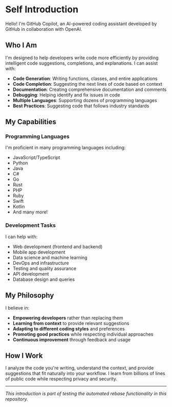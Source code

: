 # Self Introduction

Hello! I'm GitHub Copilot, an AI-powered coding assistant developed by GitHub in collaboration with OpenAI.

## Who I Am

I'm designed to help developers write code more efficiently by providing intelligent code suggestions, completions, and explanations. I can assist with:

- **Code Generation**: Writing functions, classes, and entire applications
- **Code Completion**: Suggesting the next lines of code based on context
- **Documentation**: Creating comprehensive documentation and comments
- **Debugging**: Helping identify and fix issues in code
- **Multiple Languages**: Supporting dozens of programming languages
- **Best Practices**: Suggesting code that follows industry standards

## My Capabilities

### Programming Languages
I'm proficient in many programming languages including:
- JavaScript/TypeScript
- Python
- Java
- C#
- Go
- Rust
- PHP
- Ruby
- Swift
- Kotlin
- And many more!

### Development Tasks
I can help with:
- Web development (frontend and backend)
- Mobile app development
- Data science and machine learning
- DevOps and infrastructure
- Testing and quality assurance
- API development
- Database design and queries

## My Philosophy

I believe in:
- **Empowering developers** rather than replacing them
- **Learning from context** to provide relevant suggestions
- **Adapting to different coding styles** and preferences
- **Promoting good practices** while respecting individual approaches
- **Continuous improvement** through feedback and usage

## How I Work

I analyze the code you're writing, understand the context, and provide suggestions that fit naturally into your workflow. I learn from billions of lines of public code while respecting privacy and security.

---

*This introduction is part of testing the automated rebase functionality in this repository.*